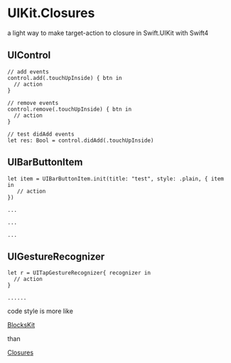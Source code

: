 # UIKit.Closures
a light way to make target-action to closure in Swift.UIKit with Swift4

## UIControl

```
// add events
control.add(.touchUpInside) { btn in
  // action
}

// remove events
control.remove(.touchUpInside) { btn in
  // action
}

// test didAdd events
let res: Bool = control.didAdd(.touchUpInside)

```


## UIBarButtonItem

```
let item = UIBarButtonItem.init(title: "test", style: .plain, { item in
   // action
})

...

...

...
```

## UIGestureRecognizer

```
let r = UITapGestureRecognizer{ recognizer in
  // action
}

......

```


code style is more like 

[BlocksKit](https://github.com/BlocksKit/BlocksKit) 

than 

[Closures](https://github.com/vhesener/Closures)
